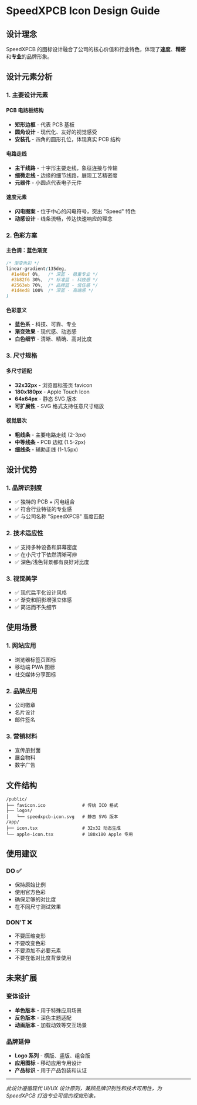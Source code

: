 # SpeedXPCB Icon Design Guide

## 设计理念

SpeedXPCB 的图标设计融合了公司的核心价值和行业特色，体现了**速度**、**精密**和**专业**的品牌形象。

## 设计元素分析

### 1. **主要设计元素**

#### PCB 电路板结构
- **矩形边框** - 代表 PCB 基板
- **圆角设计** - 现代化、友好的视觉感受
- **安装孔** - 四角的圆形孔位，体现真实 PCB 结构

#### 电路走线
- **主干线路** - 十字形主要走线，象征连接与传输
- **细微走线** - 边缘的细节线路，展现工艺精密度
- **元器件** - 小圆点代表电子元件

#### 速度元素 
- **闪电图案** - 位于中心的闪电符号，突出 "Speed" 特色
- **动感设计** - 线条流畅，传达快速响应的理念

### 2. **色彩方案**

#### 主色调：蓝色渐变
```css
/* 渐变色彩 */
linear-gradient(135deg, 
  #1e40af 0%,   /* 深蓝 - 稳重专业 */
  #3b82f6 30%,  /* 标准蓝 - 科技感 */
  #2563eb 70%,  /* 品牌蓝 - 信任感 */
  #1d4ed8 100%  /* 深蓝 - 高端感 */
)
```

#### 色彩意义
- **蓝色系** - 科技、可靠、专业
- **渐变效果** - 现代感、动态感
- **白色细节** - 清晰、精确、高对比度

### 3. **尺寸规格**

#### 多尺寸适配
- **32x32px** - 浏览器标签页 favicon
- **180x180px** - Apple Touch Icon
- **64x64px** - 静态 SVG 版本
- **可扩展性** - SVG 格式支持任意尺寸缩放

#### 视觉层次
- **粗线条** - 主要电路走线 (2-3px)
- **中等线条** - PCB 边框 (1.5-2px)
- **细线条** - 辅助走线 (1-1.5px)

## 设计优势

### 1. **品牌识别度**
- ✅ 独特的 PCB + 闪电组合
- ✅ 符合行业特征的专业感
- ✅ 与公司名称 "SpeedXPCB" 高度匹配

### 2. **技术适应性**
- ✅ 支持多种设备和屏幕密度
- ✅ 在小尺寸下依然清晰可辨
- ✅ 深色/浅色背景都有良好对比度

### 3. **视觉美学**
- ✅ 现代扁平化设计风格
- ✅ 渐变和阴影增强立体感
- ✅ 简洁而不失细节

## 使用场景

### 1. **网站应用**
- 浏览器标签页图标
- 移动端 PWA 图标
- 社交媒体分享图标

### 2. **品牌应用**
- 公司徽章
- 名片设计
- 邮件签名

### 3. **营销材料**
- 宣传册封面
- 展会物料
- 数字广告

## 文件结构

```
/public/
├── favicon.ico              # 传统 ICO 格式
├── logos/
│   └── speedxpcb-icon.svg   # 静态 SVG 版本
/app/
├── icon.tsx                 # 32x32 动态生成
└── apple-icon.tsx           # 180x180 Apple 专用
```

## 使用建议

### DO ✅
- 保持原始比例
- 使用官方色彩
- 确保足够的对比度
- 在不同尺寸测试效果

### DON'T ❌
- 不要压缩变形
- 不要改变色彩
- 不要添加不必要元素
- 不要在低对比度背景使用

## 未来扩展

### 变体设计
- **单色版本** - 用于特殊应用场景
- **反色版本** - 深色主题适配
- **动画版本** - 加载动效等交互场景

### 品牌延伸
- **Logo 系列** - 横版、竖版、组合版
- **应用图标** - 移动应用专用设计
- **产品标识** - 用于产品包装和认证

---

*此设计遵循现代 UI/UX 设计原则，兼顾品牌识别性和技术可用性，为 SpeedXPCB 打造专业可信的视觉形象。* 